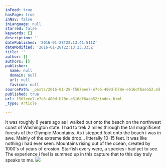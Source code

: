 ```yaml
---
inFeed: true
hasPage: true
inNav: false
inLanguage: null
starred: false
keywords: []
description: ''
datePublished: '2016-01-28T22:13:41.511Z'
dateModified: '2016-01-28T22:13:23.335Z'
title: ''
author: []
authors: []
publisher:
  name: null
  domain: null
  url: null
  favicon: null
sourcePath: _posts/2016-01-28-f567eee7-e7c6-480d-b78e-e616df6aea52.md
published: true
url: f567eee7-e7c6-480d-b78e-e616df6aea52/index.html
_type: Article

---
```

It was roughly 8 years ago as i walked out onto the beach on the northwest coast of Washington state.   I had to trek 2 miles through the tall magnificent forests of the Olympic Mountains.  As i stepped foot onto the beach i was in awe.  Mainly of the extreme tide drop...  litterally 10-15 feet.  It was like nothing i had ever seen.  Mountains rising out of the ocean, created by 1000's of years of erosion.  Starfish every were, a species i had yet to see.  The experience i feel is summed up in this capture that to this day truly speaks to me.
![](https://the-grid-user-content.s3-us-west-2.amazonaws.com/798cdb47-aad5-4bf5-91c9-29a8bf388586.jpg)